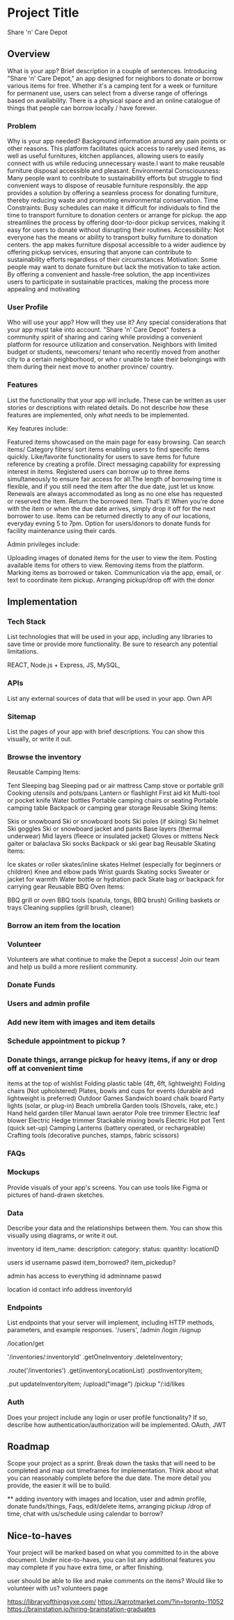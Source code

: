 # Project Title

Share 'n' Care Depot

## Overview

What is your app? Brief description in a couple of sentences.
Introducing "Share 'n' Care Depot," an app designed for neighbors to donate or borrow various items for free. Whether it's a camping tent for a week or furniture for permanent use, users can select from a diverse range of offerings based on availability.
There is a physical space and an online catalogue of things that people can borrow locally
/ have forever.

### Problem

Why is your app needed? Background information around any pain points or other reasons.
This platform facilitates quick access to rarely used items, as well as useful furnitures, kitchen appliances, allowing users to easily connect with us while reducing unnecessary waste.I want to make reusable furniture disposal accessible and pleasant.
Environmental Consciousness: Many people want to contribute to sustainability efforts but struggle to find convenient ways to dispose of reusable furniture responsibly. the app provides a solution by offering a seamless process for donating furniture, thereby reducing waste and promoting environmental conservation.
Time Constraints: Busy schedules can make it difficult for individuals to find the time to transport furniture to donation centers or arrange for pickup. the app streamlines the process by offering door-to-door pickup services, making it easy for users to donate without disrupting their routines.
Accessibility: Not everyone has the means or ability to transport bulky furniture to donation centers. the app makes furniture disposal accessible to a wider audience by offering pickup services, ensuring that anyone can contribute to sustainability efforts regardless of their circumstances.
Motivation: Some people may want to donate furniture but lack the motivation to take action. By offering a convenient and hassle-free solution, the app incentivizes users to participate in sustainable practices, making the process more appealing and motivating

### User Profile

Who will use your app? How will they use it? Any special considerations that your app must take into account.
"Share 'n' Care Depot" fosters a community spirit of sharing and caring while providing a convenient platform for resource utilization and conservation. Neighbors with limited budget or students, newcomers/ tenant who recently moved from another city to a certain neighborhood, or who r unable to take their belongings with them during their next move to another province/ country.

### Features

List the functionality that your app will include. These can be written as user stories or descriptions with related details. Do not describe _how_ these features are implemented, only _what_ needs to be implemented.

Key features include:

Featured items showcased on the main page for easy browsing.
Can search items/ Category filters/ sort items enabling users to find specific items quickly.
Like/favorite functionality for users to save items for future reference by creating a profile.
Direct messaging capability for expressing interest in items.
Registered users can borrow up to three items simultaneously to ensure fair access for all.The length of borrowing time is flexible, and if you still need the item after the due date, just let us know. Renewals are always accommodated as long as no one else has requested or reserved the item.
Return the borrowed item.
That’s it! When you’re done with the item or when the due date arrives, simply drop it off for the next borrower to use. Items can be returned directly to any of our locations, everyday evning 5 to 7pm.
Option for users/donors to donate funds for facility maintenance using their cards.

Admin privileges include:

Uploading images of donated items for the user to view the item.
Posting available items for others to view.
Removing items from the platform.
Marking items as borrowed or taken.
Communication via the app, email, or text to coordinate item pickup.
Arranging pickup/drop off with the donor

## Implementation

### Tech Stack

List technologies that will be used in your app, including any libraries to save time or provide more functionality. Be sure to research any potential limitations.

REACT, Node.js + Express, JS, MySQL,

### APIs

List any external sources of data that will be used in your app.
Own API

### Sitemap

List the pages of your app with brief descriptions. You can show this visually, or write it out.

### Browse the inventory

Reusable Camping Items:

Tent
Sleeping bag
Sleeping pad or air mattress
Camp stove or portable grill
Cooking utensils and pots/pans
Lantern or flashlight
First aid kit
Multi-tool or pocket knife
Water bottles
Portable camping chairs or seating
Portable camping table
Backpack or camping gear storage
Reusable Skiing Items:

Skis or snowboard
Ski or snowboard boots
Ski poles (if skiing)
Ski helmet
Ski goggles
Ski or snowboard jacket and pants
Base layers (thermal underwear)
Mid layers (fleece or insulated jacket)
Gloves or mittens
Neck gaiter or balaclava
Ski socks
Backpack or ski gear bag
Reusable Skating Items:

Ice skates or roller skates/inline skates
Helmet (especially for beginners or children)
Knee and elbow pads
Wrist guards
Skating socks
Sweater or jacket for warmth
Water bottle or hydration pack
Skate bag or backpack for carrying gear
Reusable BBQ Oven Items:

BBQ grill or oven
BBQ tools (spatula, tongs, BBQ brush)
Grilling baskets or trays
Cleaning supplies (grill brush, cleaner)

### Borrow an item from the location

### Volunteer

Volunteers are what continue to make the Depot a success! Join our team and help us build a more resilient community.

### Donate Funds

### Users and admin profile

### Add new item with images and item details

### Schedule appointment to pickup ?

### Donate things, arrange pickup for heavy items, if any or drop off at convenient time

items at the top of wishlist
Folding plastic table (4ft, 6ft, lightweight)
Folding chairs (Not upholstered)
Plates, bowls and cups for events (durable and lightweight is preferred)
Outdoor Games
Sandwich board chalk board
Party lights (solar, or plug-in)
Beach umbrella
Garden tools (Shovels, rake, etc.)
Hand held garden tiller
Manual lawn aerator
Pole tree trimmer
Electric leaf blower
Electric Hedge trimmer
Stackable mixing bowls
Electric Hot pot
Tent (quick set-up)
Camping Lanterns (battery operated, or rechargeable)
Crafting tools (decorative punches, stamps, fabric scissors)

### FAQs

### Mockups

Provide visuals of your app's screens. You can use tools like Figma or pictures of hand-drawn sketches.


### Data

Describe your data and the relationships between them. You can show this visually using diagrams, or write it out.

inventory
id
item_name:
description:
  category:
  status:
  quantity:
locationID

users
id
username
paswd
item_borrowed?
item_pickedup?

admin has access to everything
id 
adminname
paswd

location
id
contact info
address
inventoryId


### Endpoints

List endpoints that your server will implement, including HTTP methods, parameters, and example responses.
'/users', /admin
/login
/signup


/location/get

'/inventories/:inventoryId'
.getOneInventory
.deleteInventory;

.route('/inventories')
.get(inventoryLocationList)
.postInventoryItem;

.put updateInventoryItem;
/upload("image")
/pickup
"/:id/likes

### Auth

Does your project include any login or user profile functionality? If so, describe how authentication/authorization will be implemented.
OAuth, JWT

## Roadmap

Scope your project as a sprint. Break down the tasks that will need to be completed and map out timeframes for implementation. Think about what you can reasonably complete before the due date. The more detail you provide, the easier it will be to build.

** adding inventory with images and location, user and admin profile, donate funds/things, Faqs, edit/delete items, arranging pickup /drop of time, chat with us/schedule using calendar to borrow?

## Nice-to-haves

Your project will be marked based on what you committed to in the above document. Under nice-to-haves, you can list any additional features you may complete if you have extra time, or after finishing.

user should be able to like and make comments on the items?
Would like to volunteer with us? volunteers page

https://libraryofthingsyxe.com/
https://karrotmarket.com/?in=toronto-11052
https://brainstation.io/hiring-brainstation-graduates
